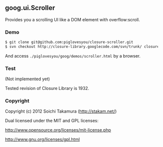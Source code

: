 ## goog.ui.Scroller
Provides you a scrolling UI like a DOM element with overflow:scroll.



### Demo
```bash
$ git clone git@github.com:piglovesyou/closure-scroller.git
$ svn checkout http://closure-library.googlecode.com/svn/trunk/ closure-library-read-only
```

And access ```./piglovesyou/goog/demos/scroller.html``` by a browser.



### Test
(Not implemented yet)

Tested revision of Closure Library is 1932.



### Copyright
Copyright (c) 2012 Soichi Takamura (http://stakam.net/)

Dual licensed under the MIT and GPL licenses:

http://www.opensource.org/licenses/mit-license.php

http://www.gnu.org/licenses/gpl.html
 
